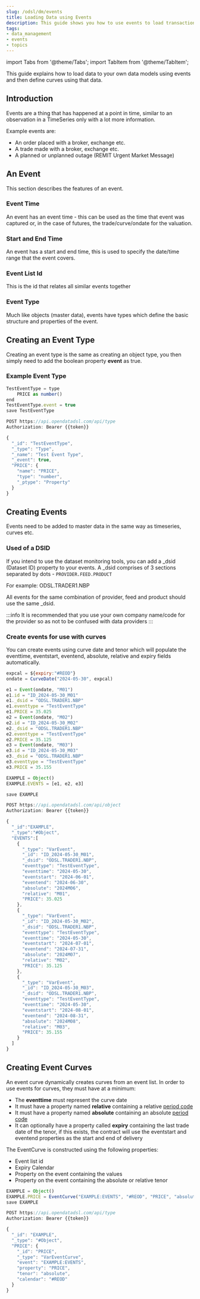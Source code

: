 ```yaml
---
slug: /odsl/dm/events
title: Loading Data using Events
description: This guide shows you how to use events to load transactional data
tags:
- data_management
- events
- topics
---
```

import Tabs from '@theme/Tabs';
import TabItem from '@theme/TabItem';

This guide explains how to load data to your own data models using events and then define curves using that data.

## Introduction

Events are a thing that has happened at a point in time, similar to an observation in a TimeSeries only with a lot more information.

Example events are:

* An order placed with a broker, exchange etc.
* A trade made with a broker, exchange etc.
* A planned or unplanned outage (REMIT Urgent Market Message)

## An Event

This section describes the features of an event. 

### Event Time
An event has an event time - this can be used as the time that event was captured or, in the case of futures, the trade/curve/ondate for the valuation.

### Start and End Time
An event has a start and end time, this is used to specify the date/time range that the event covers.

### Event List Id
This is the id that relates all similar events together

### Event Type
Much like objects (master data), events have types which define the basic structure and properties of the event.

## Creating an Event Type
Creating an event type is the same as creating an object type, you then simply need to add the boolean property **event** as true.

### Example Event Type

<Tabs groupId="tool">
<TabItem value="odsl" label="OpenDataDSL">

```js
TestEventType = type
	PRICE as number()
end
TestEventType.event = true
save TestEventType
```

</TabItem>
<TabItem value="rest" label="REST API">

```js
POST https://api.opendatadsl.com/api/type
Authorization: Bearer {{token}}

{
  "_id": "TestEventType",
  "_type": "Type",
  "_name": "Test Event Type",
  "_event": true,
  "PRICE": {
    "name": "PRICE",
    "type": "number",
    "_ptype": "Property"
  }
}
```

</TabItem>
</Tabs>


## Creating Events
Events need to be added to master data in the same way as timeseries, curves etc.

### Used of a DSID
If you intend to use the dataset monitoring tools, you can add a _dsid (Dataset ID) property to your events.
A _dsid comprises of 3 sections separated by dots - ```PROVIDER.FEED.PRODUCT```

For example: ODSL.TRADER1.NBP

All events for the same combination of provider, feed and product should use the same _dsid.

:::info
It is recommended that you use your own company name/code for the provider so as not to be confused with data providers 
:::

### Create events for use with curves

<Tabs groupId="tool">
<TabItem value="odsl" label="OpenDataDSL">

You can create events using curve date and tenor which will populate the eventtime, eventstart, eventend, absolute, relative and expiry fields automatically.


```js
expcal = ${expiry:"#REOD"}
ondate = CurveDate("2024-05-30", expcal)

e1 = Event(ondate, "M01")
e1.id = "ID_2024-05-30_M01"
e1._dsid = "ODSL.TRADER1.NBP"
e1.eventtype = "TestEventType"
e1.PRICE = 35.025
e2 = Event(ondate, "M02")
e2.id = "ID_2024-05-30_M02"
e2._dsid = "ODSL.TRADER1.NBP"
e2.eventtype = "TestEventType"
e2.PRICE = 35.125
e3 = Event(ondate, "M03")
e3.id = "ID_2024-05-30_M03"
e3._dsid = "ODSL.TRADER1.NBP"
e3.eventtype = "TestEventType"
e3.PRICE = 35.155

EXAMPLE = Object()
EXAMPLE.EVENTS = [e1, e2, e3]

save EXAMPLE
```

</TabItem>
<TabItem value="rest" label="REST API">

```js
POST https://api.opendatadsl.com/api/object
Authorization: Bearer {{token}}

{
  "_id":"EXAMPLE",
  "_type":"#Object",
  "EVENTS":[
    {
      "_type": "VarEvent",
      "_id": "ID_2024-05-30_M01",
      "_dsid": "ODSL.TRADER1.NBP",
      "eventtype": "TestEventType",
      "eventtime": "2024-05-30",
      "eventstart": "2024-06-01",
      "eventend": "2024-06-30",
      "absolute": "2024M06",
      "relative": "M01",
      "PRICE": 35.025
    },
    {
      "_type": "VarEvent",
      "_id": "ID_2024-05-30_M02",
      "_dsid": "ODSL.TRADER1.NBP",
      "eventtype": "TestEventType",
      "eventtime": "2024-05-30",
      "eventstart": "2024-07-01",
      "eventend": "2024-07-31",
      "absolute": "2024M07",
      "relative": "M02",
      "PRICE": 35.125
    },
    {
      "_type": "VarEvent",
      "_id": "ID_2024-05-30_M03",
      "_dsid": "ODSL.TRADER1.NBP",
      "eventtype": "TestEventType",
      "eventtime": "2024-05-30",
      "eventstart": "2024-08-01",
      "eventend": "2024-08-31",
      "absolute": "2024M08",
      "relative": "M03",
      "PRICE": 35.155
    }
  ]
}
```

</TabItem>
</Tabs>

## Creating Event Curves
An event curve dynamically creates curves from an event list.
In order to use events for curves, they must have at a minimum:
* The **eventtime** must represent the curve date
* It must have a property named **relative** containing a relative [period code](/docs/kb/pc)
* It must have a property named **absolute** containing an absolute [period code](/docs/kb/pc)
* It can optionally have a property called **expiry** containing the last trade date of the tenor, if this exists, the contract will use the eventstart and eventend properties as the start and end of delivery  

<Tabs groupId="tool">
<TabItem value="odsl" label="OpenDataDSL">

The EventCurve is constructed using the following properties:
* Event list id
* Expiry Calendar
* Property on the event containing the values
* Property on the event containing the absolute or relative tenor

```js
EXAMPLE = Object()
EXAMPLE.PRICE = EventCurve("EXAMPLE:EVENTS", "#REOD", "PRICE", "absolute")
save EXAMPLE
```

</TabItem>
<TabItem value="rest" label="REST API">

```js
POST https://api.opendatadsl.com/api/type
Authorization: Bearer {{token}}

{
  "_id": "EXAMPLE",
  "_type": "#Object",
  "PRICE": {
    "_id": "PRICE",
    "_type": "VarEventCurve",
    "event": "EXAMPLE:EVENTS",
    "property": "PRICE",
    "tenor": "absolute",
    "calendar": "#REOD"
  }
}
```

</TabItem>
</Tabs>

